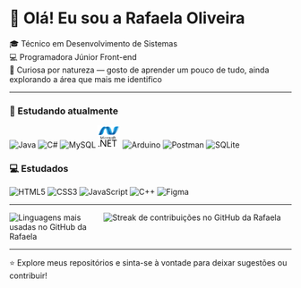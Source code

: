 # 👋 Olá! Eu sou a Rafaela Oliveira

🎓 Técnico em Desenvolvimento de Sistemas  
💻 Programadora Júnior Front-end  
🌱 Curiosa por natureza — gosto de aprender um pouco de tudo, ainda explorando a área que mais me identifico

---

<div class="tech-container">

  <!-- Estudando atualmente -->
  <div class="tech-block">
    <h3>📘 Estudando atualmente</h3>
    <div class="tech-icons">
      <img src="https://cdn.jsdelivr.net/gh/devicons/devicon/icons/java/java-original.svg" width="40" title="Java" />
      <img src="https://cdn.jsdelivr.net/gh/devicons/devicon/icons/csharp/csharp-original.svg" width="40" title="C#" />
      <img src="https://cdn.jsdelivr.net/gh/devicons/devicon/icons/mysql/mysql-original.svg" width="40" title="MySQL" />
      <img src="https://raw.githubusercontent.com/devicons/devicon/master/icons/dot-net/dot-net-original-wordmark.svg" width="40" title=".NET MAUI" />
      <img src="https://cdn.worldvectorlogo.com/logos/arduino-1.svg" width="40" title="Arduino" />
      <img src="https://cdn.jsdelivr.net/gh/devicons/devicon/icons/postman/postman-original.svg" width="40" title="Postman" />
      <img src="https://cdn.jsdelivr.net/gh/devicons/devicon/icons/sqlite/sqlite-original.svg" width="40" title="SQLite" />
    </div>
  </div>

  <!-- Já utilizei -->
  <div class="tech-block">
    <h3>💻 Estudados</h3>
    <div class="tech-icons">
      <img src="https://cdn.jsdelivr.net/gh/devicons/devicon/icons/html5/html5-original.svg" width="40" title="HTML5" />
      <img src="https://cdn.jsdelivr.net/gh/devicons/devicon/icons/css3/css3-original.svg" width="40" title="CSS3" />
      <img src="https://cdn.jsdelivr.net/gh/devicons/devicon/icons/javascript/javascript-original.svg" width="40" title="JavaScript" />
      <img src="https://cdn.jsdelivr.net/gh/devicons/devicon/icons/cplusplus/cplusplus-original.svg" width="40" title="C++" />
      <img src="https://cdn.jsdelivr.net/gh/devicons/devicon/icons/figma/figma-original.svg" width="40" title="Figma" />
    </div>
  </div>

</div>

---

<div style="display: flex; justify-content: space-between;">
  <img src="https://github-readme-stats.vercel.app/api/top-langs/?username=rafaela-oliveira21&layout=donut&langs_count=8&theme=tokyonight&hide_border=true" width="280" alt="Linguagens mais usadas no GitHub da Rafaela" />
  <img src="https://github-readme-streak-stats.herokuapp.com/?user=rafaela-oliveira21&theme=tokyonight&hide_border=true&locale=pt_BR" width="560" alt="Streak de contribuições no GitHub da Rafaela" />
</div>

---

⭐ Explore meus repositórios e sinta-se à vontade para deixar sugestões ou contribuir!
